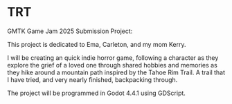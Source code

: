 # TRT



GMTK Game Jam 2025 Submission Project:



This project is dedicated to Ema, Carleton, and my mom Kerry.



I will be creating an quick indie horror game, following a character as they explore the grief of a loved one through shared hobbies and memories as they hike around a mountain path inspired by the Tahoe Rim Trail. A trail that I have tried, and very nearly finished, backpacking through.



The project will be programmed in Godot 4.4.1 using GDScript.


